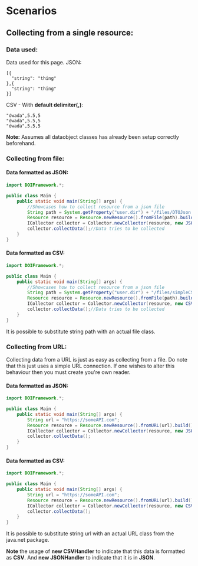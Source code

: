 # Scenarios

## Collecting from a single resource:

### Data used:
Data used for this page.
JSON:

    [{
      "string": "thing"
    },{
      "string": "thing"
    }]

CSV - With **default delimiter(,)**:

    "dwada",5.5,5
    "dwada",5.5,5
    "dwada",5.5,5
    
**Note:** Assumes all dataobject classes has already been setup correctly beforehand.

### Collecting from file:

#### Data formatted as JSON:
```java
import DOIFramework.*;

public class Main {
    public static void main(String[] args) {
        //Showcases how to collect resource from a json file
        String path = System.getProperty("user.dir") + "/files/DTOJson.json";//Just a path
        Resource resource = Resource.newResource().fromFile(path).build();
        ICollector collector = Collector.newCollector(resource, new JSONHandler()).build();
        collector.collectData();//Data tries to be collected
    }
}
```


#### Data formatted as CSV:
```java
import DOIFramework.*;

public class Main {
    public static void main(String[] args) {
        //Showcases how to collect resource from a json file
        String path = System.getProperty("user.dir") + "/files/simpleCSV.csv";//Just a path
        Resource resource = Resource.newResource().fromFile(path).build();
        ICollector collector = Collector.newCollector(resource, new CSVHandler()).build();
        collector.collectData();//Data tries to be collected
    }
}
```

It is possible to substitute string path with an actual file class.

### Collecting from URL:
Collecting data from a URL is just as easy as collecting from a file. Do note that this just uses
a simple URL connection. If one wishes to alter this behaviour then you must create you're own reader.

#### Data formatted as JSON:
```java
import DOIFramework.*;

public class Main {
    public static void main(String[] args) {
        String url = "https://someAPI.com";
        Resource resource = Resource.newResource().fromURL(url).build();
        ICollector collector = Collector.newCollector(resource, new JSONHandler()).build();
        collector.collectData();
    }
}
```

#### Data formatted as CSV:
```java
import DOIFramework.*;

public class Main {
    public static void main(String[] args) {
        String url = "https://someAPI.com";
        Resource resource = Resource.newResource().fromURL(url).build();
        ICollector collector = Collector.newCollector(resource, new CSVHandler()).build();
        collector.collectData();
    }
}
```
It is possible to substitute string url with an actual URL class from the java.net package.

**Note** the usage of **new CSVHandler** to indicate that this data is formatted as **CSV**.
And **new JSONHandler** to indicate that it is in **JSON**.
